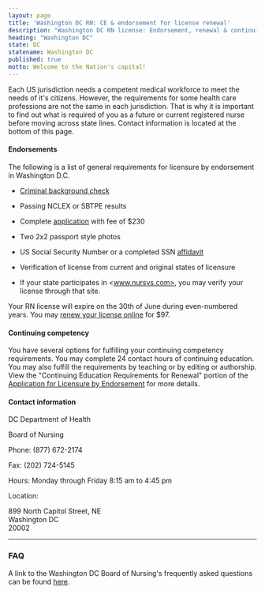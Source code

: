 ```yaml
---
layout: page
title: 'Washington DC RN: CE & endorsement for license renewal'
description: "Washington DC RN license: Endorsement, renewal & continuing education details. Stay informed & meet requirements."
heading: "Washington DC"
state: DC
statename: Washington DC
published: true
motto: Welcome to the Nation's capital!
---
```


Each US jurisdiction needs a competent medical workforce to meet the needs of it's citizens. However, the requirements for some health care professions are not the same in each jurisdiction. That is why it is important to find out what is required of you as a future or current registered nurse before moving across state lines. Contact information is located at the bottom of this page.

#### Endorsements

The following is a list of general requirements for licensure by endorsement in Washington D.C.

*   [Criminal background check](https://dchealth.dc.gov/service/criminal-background-check)
    
*   Passing NCLEX or SBTPE results
    
*   Complete [application](https://dchealth.dc.gov/sites/default/files/dc/sites/doh/page_content/attachments/REGISTERED%20NURSE%20ENDORSEMENT%20APPLICATION%204%2026%202019_0.pdf) with fee of $230
    
*   Two 2x2 passport style photos
    
*   US Social Security Number or a completed SSN [affidavit](https://dchealth.dc.gov/sites/default/files/dc/sites/doh/publication/attachments/MTL_%20AFFIDAVIT_0.pdf)
    
*   Verification of license from current and original states of licensure
    
*   If your state participates in <www.nursys.com>, you may verify your license through that site.
        

Your RN license will expire on the 30th of June during even-numbered years. You may [renew your license online](https://dchealth.dc.gov/service/professional-license-applications) for $97.

#### Continuing competency

You have several options for fulfilling your continuing competency requirements. You may complete 24 contact hours of continuing education. You may also fulfill the requirements by teaching or by editing or authorship. View the "Continuing Education Requirements for Renewal" portion of the [Application for Licensure by Endorsement](https://dchealth.dc.gov/sites/default/files/dc/sites/doh/page_content/attachments/REGISTERED%20NURSE%20ENDORSEMENT%20APPLICATION%204%2026%202019_0.pdf) for more details.

#### Contact information

DC Department of Health

Board of Nursing

Phone: (877) 672-2174

Fax: (202) 724-5145

Hours: Monday through Friday 8:15 am to 4:45 pm

Location:

899 North Capitol Street, NE  
Washington DC  
20002

* * *

### FAQ

A link to the Washington DC Board of Nursing's frequently asked questions can be found [here](https://dchealth.dc.gov/page/2022-rnaprn-renewal-frequently-asked-questions).

